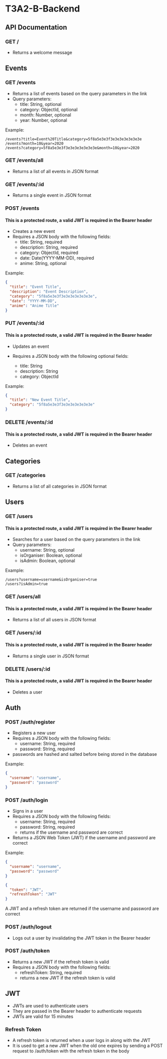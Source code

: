 # T3A2-B-Backend

## API Documentation

### GET /
- Returns a welcome message

## Events

### GET /events

- Returns a list of events based on the query parameters in the link
- Query parameters:
  - title: String, optional
  - category: ObjectId, optional
  - month: Number, optional
  - year: Number, optional

Example:
```
/events?title=Event%20Title&category=5f8a5e3e3f3e3e3e3e3e3e3e
/events?month=10&year=2020
/events?category=5f8a5e3e3f3e3e3e3e3e3e3e&month=10&year=2020
```

### GET /events/all

- Returns a list of all events in JSON format

### GET /events/:id

- Returns a single event in JSON format

### POST /events

#### **This is a protected route, a valid JWT is required in the Bearer header**

- Creates a new event
- Requires a JSON body with the following fields:
  - title: String, required
  - description: String, required
  - category: ObjectId, required
  - date: Date(YYYY-MM-DD), required
  - anime: String, optional

Example:
```json
{
  "title": "Event Title",
  "description": "Event Description",
  "category": "5f8a5e3e3f3e3e3e3e3e3e3e",
  "date": "YYYY-MM-DD",
  "anime": "Anime Title"
}
```

### PUT /events/:id

#### **This is a protected route, a valid JWT is required in the Bearer header**

- Updates an event

- Requires a JSON body with the following optional fields:
  - title: String
  - description: String
  - category: ObjectId

Example:
```json
{
  "title": "New Event Title", 
  "category": "5f8a5e3e3f3e3e3e3e3e3e3e"
}
```

### DELETE /events/:id

#### **This is a protected route, a valid JWT is required in the Bearer header**

- Deletes an event

## Categories

### GET /categories

- Returns a list of all categories in JSON format

## Users

### GET /users

#### **This is a protected route, a valid JWT is required in the Bearer header**

- Searches for a user based on the query parameters in the link
- Query parameters:
  - username: String, optional
  - isOrganiser: Boolean, optional
  - isAdmin: Boolean, optional

Example:
```
/users?username=username&isOrganiser=true
/users?isAdmin=true
```

### GET /users/all

#### **This is a protected route, a valid JWT is required in the Bearer header**

- Returns a list of all users in JSON format

### GET /users/:id

#### **This is a protected route, a valid JWT is required in the Bearer header**

- Returns a single user in JSON format

### DELETE /users/:id

#### **This is a protected route, a valid JWT is required in the Bearer header**

- Deletes a user

## Auth

### POST /auth/register

- Registers a new user
- Requires a JSON body with the following fields:
  - username: String, required
  - password: String, required
- passwords are hashed and salted before being stored in the database

Example:
```json
{
  "username": "username",
  "password": "password"
}
```

### POST /auth/login

- Signs in a user
- Requires a JSON body with the following fields:
  - username: String, required
  - password: String, required
  - returns if the username and password are correct
- Returns a JSON Web Token (JWT) if the username and password are correct

Example:
```json
{
  "username": "username",
  "password": "password"
}
```

```json
{
  "token": "JWT",
  "refreshToken": "JWT"
}
```
A JWT and a refresh token are returned if the username and password are correct

### POST /auth/logout

- Logs out a user by invalidating the JWT token in the Bearer header

### POST /auth/token

- Returns a new JWT if the refresh token is valid
- Requires a JSON body with the following fields:
  - refreshToken: String, required
  - returns a new JWT if the refresh token is valid

## JWT 

- JWTs are used to authenticate users
- They are passed in the Bearer header to authenticate requests
- JWTs are valid for 15 minutes

### Refresh Token

- A refresh token is returned when a user logs in along with the JWT
- It is used to get a new JWT when the old one expires by sending a POST request to /auth/token with the refresh token in the body